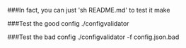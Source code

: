 ###In fact, you can just 'sh README.md' to test it
make

###Test the good config
./configvalidator 


###Test the bad config
./configvalidator -f config.json.bad
